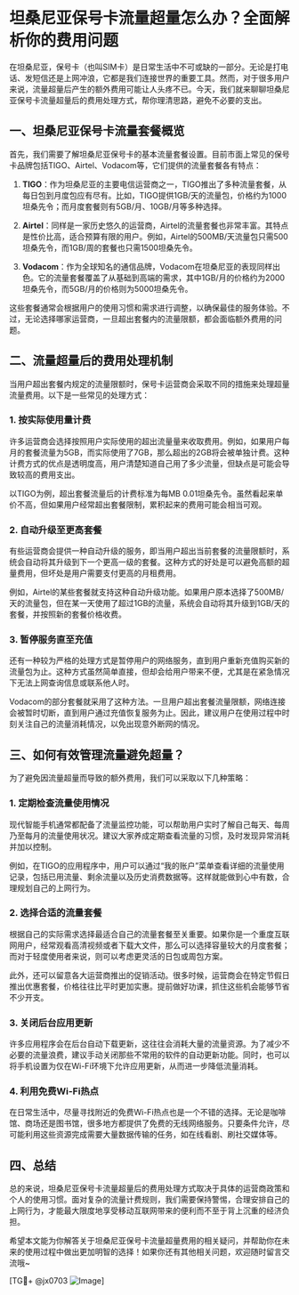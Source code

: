 # 坦桑尼亚保号卡流量超量怎么办？全面解析你的费用问题

在坦桑尼亚，保号卡（也叫SIM卡）是日常生活中不可或缺的一部分。无论是打电话、发短信还是上网冲浪，它都是我们连接世界的重要工具。然而，对于很多用户来说，流量超量后产生的额外费用可能让人头疼不已。今天，我们就来聊聊坦桑尼亚保号卡流量超量后的费用处理方式，帮你理清思路，避免不必要的支出。

## 一、坦桑尼亚保号卡流量套餐概览

首先，我们需要了解坦桑尼亚保号卡的基本流量套餐设置。目前市面上常见的保号卡品牌包括TIGO、Airtel、Vodacom等，它们提供的流量套餐各有特点：

1. **TIGO**：作为坦桑尼亚的主要电信运营商之一，TIGO推出了多种流量套餐，从每日包到月度包应有尽有。比如，TIGO提供1GB/天的流量包，价格约为1000坦桑先令；而月度套餐则有5GB/月、10GB/月等多种选择。
   
2. **Airtel**：同样是一家历史悠久的运营商，Airtel的流量套餐也非常丰富。其特点是性价比高，适合预算有限的用户。例如，Airtel的500MB/天流量包只需500坦桑先令，而1GB/周的套餐也只需1500坦桑先令。

3. **Vodacom**：作为全球知名的通信品牌，Vodacom在坦桑尼亚的表现同样出色。它的流量套餐覆盖了从基础到高端的需求，其中1GB/月的价格约为2000坦桑先令，而5GB/月的价格则为5000坦桑先令。

这些套餐通常会根据用户的使用习惯和需求进行调整，以确保最佳的服务体验。不过，无论选择哪家运营商，一旦超出套餐内的流量限额，都会面临额外费用的问题。

## 二、流量超量后的费用处理机制

当用户超出套餐内规定的流量限额时，保号卡运营商会采取不同的措施来处理超量流量费用。以下是一些常见的处理方式：

### 1. **按实际使用量计费**

许多运营商会选择按照用户实际使用的超出流量量来收取费用。例如，如果用户每月的套餐流量为5GB，而实际使用了7GB，那么超出的2GB将会被单独计费。这种计费方式的优点是透明度高，用户清楚知道自己用了多少流量，但缺点是可能会导致较高的费用支出。

以TIGO为例，超出套餐流量后的计费标准为每MB 0.01坦桑先令。虽然看起来单价不高，但如果用户经常超出套餐限制，累积起来的费用可能会相当可观。

### 2. **自动升级至更高套餐**

有些运营商会提供一种自动升级的服务，即当用户超出当前套餐的流量限额时，系统会自动将其升级到下一个更高一级的套餐。这种方式的好处是可以避免高额的超量费用，但坏处是用户需要支付更高的月租费用。

例如，Airtel的某些套餐就支持这种自动升级功能。如果用户原本选择了500MB/天的流量包，但在某一天使用了超过1GB的流量，系统会自动将其升级到1GB/天的套餐，并按照新的套餐价格收费。

### 3. **暂停服务直至充值**

还有一种较为严格的处理方式是暂停用户的网络服务，直到用户重新充值购买新的流量包为止。这种方式虽然简单直接，但却会给用户带来不便，尤其是在紧急情况下无法上网查询信息或联系他人时。

Vodacom的部分套餐就采用了这种方法。一旦用户超出套餐流量限额，网络连接会被暂时切断，直到用户通过充值恢复服务为止。因此，建议用户在使用过程中时刻关注自己的流量消耗情况，以免出现意外断网的情况。

## 三、如何有效管理流量避免超量？

为了避免因流量超量而导致的额外费用，我们可以采取以下几种策略：

### 1. **定期检查流量使用情况**

现代智能手机通常都配备了流量监控功能，可以帮助用户实时了解自己每天、每周乃至每月的流量使用状况。建议大家养成定期查看流量的习惯，及时发现异常消耗并加以控制。

例如，在TIGO的应用程序中，用户可以通过“我的账户”菜单查看详细的流量使用记录，包括已用流量、剩余流量以及历史消费数据等。这样就能做到心中有数，合理规划自己的上网行为。

### 2. **选择合适的流量套餐**

根据自己的实际需求选择最适合自己的流量套餐至关重要。如果你是一个重度互联网用户，经常观看高清视频或者下载大文件，那么可以选择容量较大的月度套餐；而对于轻度使用者来说，则可以考虑更灵活的日包或周包方案。

此外，还可以留意各大运营商推出的促销活动。很多时候，运营商会在特定节假日推出优惠套餐，价格往往比平时更加实惠。提前做好功课，抓住这些机会能够节省不少开支。

### 3. **关闭后台应用更新**

许多应用程序会在后台自动下载更新，这往往会消耗大量的流量资源。为了减少不必要的流量浪费，建议手动关闭那些不常用的软件的自动更新功能。同时，也可以将手机设置为仅在Wi-Fi环境下允许应用更新，从而进一步降低流量消耗。

### 4. **利用免费Wi-Fi热点**

在日常生活中，尽量寻找附近的免费Wi-Fi热点也是一个不错的选择。无论是咖啡馆、商场还是图书馆，很多地方都提供了免费的无线网络服务。只要条件允许，尽可能利用这些资源完成需要大量数据传输的任务，如在线看剧、刷社交媒体等。

## 四、总结

总的来说，坦桑尼亚保号卡流量超量后的费用处理方式取决于具体的运营商政策和个人的使用习惯。面对复杂的流量计费规则，我们需要保持警惕，合理安排自己的上网行为，才能最大限度地享受移动互联网带来的便利而不至于背上沉重的经济负担。

希望本文能为你解答关于坦桑尼亚保号卡流量超量费用的相关疑问，并帮助你在未来的使用过程中做出更加明智的选择！如果你还有其他相关问题，欢迎随时留言交流哦~

[TG💪+ @jx0703 ![Image](https://github.com/user-attachments/assets/dbca1d08-cadb-493c-b0ec-ad6f7a83f270)]